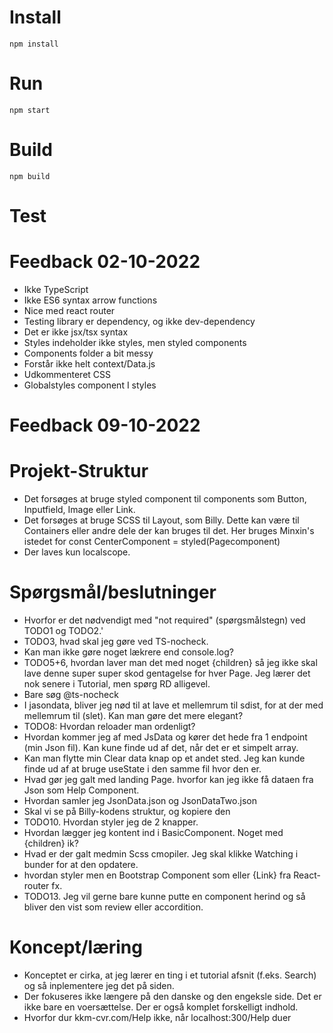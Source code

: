 # Install

`npm install`

# Run

`npm start`

# Build

`npm build`

# Test

# Feedback 02-10-2022

- Ikke TypeScript
- Ikke ES6 syntax arrow functions
- Nice med react router
- Testing library er dependency, og ikke dev-dependency
- Det er ikke jsx/tsx syntax
- Styles indeholder ikke styles, men styled components
- Components folder a bit messy
- Forstår ikke helt context/Data.js
- Udkommenteret CSS
- Globalstyles component I styles

# Feedback 09-10-2022

# Projekt-Struktur

- Det forsøges at bruge styled component til components som Button, Inputfield, Image eller Link.
- Det forsøges at bruge SCSS til Layout, som Billy. Dette kan være til Containers eller andre dele der kan bruges til det. Her bruges Minxin's istedet for const CenterComponent = styled(Pagecomponent)
- Der laves kun localscope.

# Spørgsmål/beslutninger

- Hvorfor er det nødvendigt med "not required" (spørgsmålstegn) ved TODO1 og TODO2.'
- TODO3, hvad skal jeg gøre ved TS-nocheck.
- Kan man ikke gøre noget lækrere end console.log?
- TODO5+6, hvordan laver man det med noget {children} så jeg ikke skal lave denne super super skod gentagelse for hver Page. Jeg lærer det nok senere i Tutorial, men spørg RD alligevel.
- Bare søg @ts-nocheck
- I jasondata, bliver jeg nød til at lave et mellemrum til sdist, for at der med mellemrum til (slet). Kan man gøre det mere elegant?
- TODO8: Hvordan reloader man ordenligt?
- Hvordan kommer jeg af med JsData og kører det hede fra 1 endpoint (min Json fil). Kan kune finde ud af det, når det er et simpelt array.
- Kan man flytte min Clear data knap op et andet sted. Jeg kan kunde finde ud af at bruge useState i den samme fil hvor den er.
- Hvad gør jeg galt med landing Page. hvorfor kan jeg ikke få dataen fra Json som Help Component.
- Hvordan samler jeg JsonData.json og JsonDataTwo.json
- Skal vi se på Billy-kodens struktur, og kopiere den
- TODO10. Hvordan styler jeg de 2 knapper.
- Hvordan lægger jeg kontent ind i BasicComponent. Noget med {children} ik?
- Hvad er der galt medmin Scss cmopiler. Jeg skal klikke Watching i bunder for at den opdatere.
- hvordan styler men en Bootstrap Component som <AllCollapseExample /> eller {Link} fra React-router fx.
- TODO13. Jeg vil gerne bare kunne putte en component herind og så bliver den vist som review eller accordition.

# Koncept/læring

- Konceptet er cirka, at jeg lærer en ting i et tutorial afsnit (f.eks. Search) og så inplementere jeg det på siden.
- Der fokuseres ikke længere på den danske og den engeksle side. Det er ikke bare en voersættelse. Der er også komplet forskelligt indhold.
- Hvorfor dur kkm-cvr.com/Help ikke, når localhost:300/Help duer
